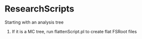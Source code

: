 # ResearchScripts
Starting with an analysis tree
1. If it is a MC tree, run flattenScript.pl to create flat FSRoot files
